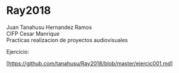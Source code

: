 # Ray2018


Juan Tanahusu Hernandez Ramos  
CIFP Cesar Manrique  
Practicas realizacion de proyectos audiovisuales  


Ejercicio:  

[https://github.com/tanahusu/Ray2018/blob/master/ejercic001.md]
